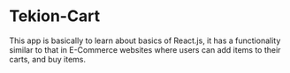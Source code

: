 # Tekion-Cart

This app is basically to learn about basics of React.js, it has a functionality similar to that in E-Commerce websites where users can add items to their carts, and buy items.
